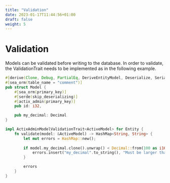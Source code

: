 ```yaml
---
title: "Validation"
date: 2023-01-17T11:44:56+01:00
draft: false
weight: 5
---
```


# Validation

Models can be validated before writing to the database. In order to validate, the ValidationTrait needs to be implemented as in the following example.

```rust
#[derive(Clone, Debug, PartialEq, DeriveEntityModel, Deserialize, Serialize, DeriveActixAdmin, DeriveActixAdminModel, DeriveActixAdminViewModel)]
#[sea_orm(table_name = "comment")]
pub struct Model {
    #[sea_orm(primary_key)]
    #[serde(skip_deserializing)]
    #[actix_admin(primary_key)]
    pub id: i32,

    pub my_decimal: Decimal
}

impl ActixAdminModelValidationTrait<ActiveModel> for Entity {
    fn validate(model: &ActiveModel) -> HashMap<String, String> {
        let mut errors = HashMap::new();
        
        if model.my_decimal.clone().unwrap() < Decimal::from(100 as i16) {
            errors.insert("my_decimal".to_string(), "Must be larger than 100".to_string());
        }

        errors
    }
}
```